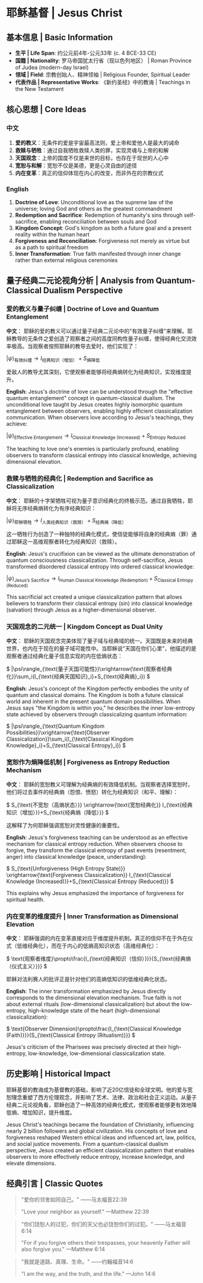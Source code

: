 # 耶稣基督 | Jesus Christ

## 基本信息 | Basic Information
- **生平 | Life Span**: 约公元前4年-公元33年 (c. 4 BCE-33 CE)
- **国籍 | Nationality**: 罗马帝国犹太行省（现以色列地区） | Roman Province of Judea (modern-day Israel)
- **领域 | Field**: 宗教创始人、精神领袖 | Religious Founder, Spiritual Leader
- **代表作品 | Representative Works**: 《新约圣经》中的教诲 | Teachings in the New Testament

## 核心思想 | Core Ideas

### 中文
1. **爱的教义**：无条件的爱是宇宙最高法则，爱上帝和爱他人是最大的诫命
2. **救赎与牺牲**：通过自我牺牲救赎人类的罪，实现灵魂与上帝的和解
3. **天国观念**：上帝的国度不仅是来世的目标，也存在于现世的人心中
4. **宽恕与和解**：宽恕不仅是美德，更是心灵自由的途径
5. **内在变革**：真正的信仰体现在内心的改变，而非外在的宗教仪式

### English
1. **Doctrine of Love**: Unconditional love as the supreme law of the universe; loving God and others as the greatest commandment
2. **Redemption and Sacrifice**: Redemption of humanity's sins through self-sacrifice, enabling reconciliation between souls and God
3. **Kingdom Concept**: God's kingdom as both a future goal and a present reality within the human heart
4. **Forgiveness and Reconciliation**: Forgiveness not merely as virtue but as a path to spiritual freedom
5. **Inner Transformation**: True faith manifested through inner change rather than external religious ceremonies

## 量子经典二元论视角分析 | Analysis from Quantum-Classical Dualism Perspective

### 爱的教义与量子纠缠 | Doctrine of Love and Quantum Entanglement

**中文**：
耶稣的爱的教义可以通过量子经典二元论中的"有效量子纠缠"来理解。耶稣教导的无条件之爱创造了观察者之间的高度同构性量子纠缠，使得经典化交流效率极高。当观察者按照耶稣的教导去爱时，他们实现了：

$`
|\psi\rangle_{\text{有效纠缠}}\rightarrow I_{\text{经典知识（增加）}}+S_{\text{熵降低}}
`$

爱敌人的教导尤其深刻，它使观察者能够将经典熵转化为经典知识，实现维度提升。

**English**:
Jesus's doctrine of love can be understood through the "effective quantum entanglement" concept in quantum-classical dualism. The unconditional love taught by Jesus creates highly isomorphic quantum entanglement between observers, enabling highly efficient classicalization communication. When observers love according to Jesus's teachings, they achieve:

$`
|\psi\rangle_{\text{Effective Entanglement}}\rightarrow I_{\text{Classical Knowledge (Increased)}}+S_{\text{Entropy Reduced}}
`$

The teaching to love one's enemies is particularly profound, enabling observers to transform classical entropy into classical knowledge, achieving dimensional elevation.

### 救赎与牺牲的经典化 | Redemption and Sacrifice as Classicalization

**中文**：
耶稣的十字架牺牲可视为量子意识经典化的终极示范。通过自我牺牲，耶稣将无序经典熵转化为有序经典知识：

$`
|\psi\rangle_{\text{耶稣牺牲}} \rightarrow I_{\text{人类经典知识（救赎）}}+S_{\text{经典熵（降低）}}
`$

这一牺牲行为创造了一种独特的经典化模式，使信徒能够将自身的经典熵（罪）通过耶稣这一高维观察者转化为经典知识（救赎）。

**English**:
Jesus's crucifixion can be viewed as the ultimate demonstration of quantum consciousness classicalization. Through self-sacrifice, Jesus transformed disordered classical entropy into ordered classical knowledge:

$`
|\psi\rangle_{\text{Jesus's Sacrifice}} \rightarrow I_{\text{Human Classical Knowledge (Redemption)}}+S_{\text{Classical Entropy (Reduced)}}
`$

This sacrificial act created a unique classicalization pattern that allows believers to transform their classical entropy (sin) into classical knowledge (salvation) through Jesus as a higher-dimensional observer.

### 天国观念的二元统一 | Kingdom Concept as Dual Unity

**中文**：
耶稣的天国观念完美体现了量子域与经典域的统一。天国既是未来的经典世界，也内在于现在的量子域可能性中。当耶稣说"天国在你们心里"，他描述的是观察者通过经典化量子信息实现的内在低熵状态：

$`
|\psi\rangle_{\text{量子天国可能性}}\xrightarrow{\text{观察者经典化}}\sum_i(I_{\text{经典天国知识}_i}+S_{\text{经典熵}_i})
`$

**English**:
Jesus's concept of the Kingdom perfectly embodies the unity of quantum and classical domains. The Kingdom is both a future classical world and inherent in the present quantum domain possibilities. When Jesus says "the Kingdom is within you," he describes the inner low-entropy state achieved by observers through classicalizing quantum information:

$`
|\psi\rangle_{\text{Quantum Kingdom Possibilities}}\xrightarrow{\text{Observer Classicalization}}\sum_i(I_{\text{Classical Kingdom Knowledge}_i}+S_{\text{Classical Entropy}_i})
`$

### 宽恕作为熵降低机制 | Forgiveness as Entropy Reduction Mechanism

**中文**：
耶稣的宽恕教义可理解为经典熵的有效降低机制。当观察者选择宽恕时，他们将过去事件的经典熵（怨恨、愤怒）转化为经典知识（和平、理解）：

$`
S_{\text{不宽恕（高熵状态）}} \xrightarrow{\text{宽恕经典化}} I_{\text{经典知识（增加）}}+S_{\text{经典熵（降低）}}
`$

这解释了为何耶稣强调宽恕对灵性健康的重要性。

**English**:
Jesus's forgiveness teaching can be understood as an effective mechanism for classical entropy reduction. When observers choose to forgive, they transform the classical entropy of past events (resentment, anger) into classical knowledge (peace, understanding):

$`
S_{\text{Unforgiveness (High Entropy State)}} \xrightarrow{\text{Forgiveness Classicalization}} I_{\text{Classical Knowledge (Increased)}}+S_{\text{Classical Entropy (Reduced)}}
`$

This explains why Jesus emphasized the importance of forgiveness for spiritual health.

### 内在变革的维度提升 | Inner Transformation as Dimensional Elevation

**中文**：
耶稣强调的内在变革直接对应于维度提升机制。真正的信仰不在于外在仪式（低维经典化），而在于内心的低熵高知识状态（高维经典化）：

$`
\text{观察者维度}\propto\frac{I_{\text{经典知识（信仰）}}}{S_{\text{经典熵（仪式主义）}}}
`$

耶稣对法利赛人的批评正是针对他们的高熵低知识的低维经典化状态。

**English**:
The inner transformation emphasized by Jesus directly corresponds to the dimensional elevation mechanism. True faith is not about external rituals (low-dimensional classicalization) but about the low-entropy, high-knowledge state of the heart (high-dimensional classicalization):

$`
\text{Observer Dimension}\propto\frac{I_{\text{Classical Knowledge (Faith)}}}{S_{\text{Classical Entropy (Ritualism)}}}
`$

Jesus's criticism of the Pharisees was precisely directed at their high-entropy, low-knowledge, low-dimensional classicalization state.

## 历史影响 | Historical Impact

耶稣基督的教诲成为基督教的基础，影响了近20亿信徒和全球文明。他的爱与宽恕理念重塑了西方伦理观念，并影响了艺术、法律、政治和社会正义运动。从量子经典二元论视角看，耶稣创造了一种高效的经典化模式，使观察者能够更有效地降低熵、增加知识，提升维度。

Jesus Christ's teachings became the foundation of Christianity, influencing nearly 2 billion followers and global civilization. His concepts of love and forgiveness reshaped Western ethical ideas and influenced art, law, politics, and social justice movements. From a quantum-classical dualism perspective, Jesus created an efficient classicalization pattern that enables observers to more effectively reduce entropy, increase knowledge, and elevate dimensions.

## 经典引言 | Classic Quotes

> "爱你的邻舍如同自己。" ——马太福音22:39
>
> "Love your neighbor as yourself." —Matthew 22:39

> "你们饶恕人的过犯，你们的天父也必饶恕你们的过犯。" ——马太福音6:14
>
> "For if you forgive others their trespasses, your heavenly Father will also forgive you." —Matthew 6:14

> "我就是道路、真理、生命。" ——约翰福音14:6
>
> "I am the way, and the truth, and the life." —John 14:6 